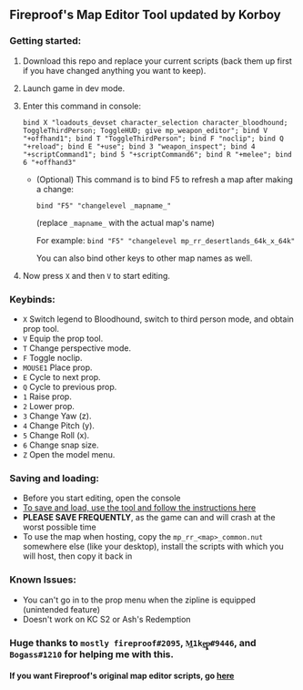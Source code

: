 ## Fireproof's Map Editor Tool updated by Korboy

### Getting started:
1. Download this repo and replace your current scripts (back them up first if you have changed anything you want to keep).
2. Launch game in dev mode.
3. Enter this command in console:

    `bind X "loadouts_devset character_selection character_bloodhound; ToggleThirdPerson; ToggleHUD; give mp_weapon_editor"; bind V "+offhand1"; bind T "ToggleThirdPerson"; bind F "noclip"; bind Q "+reload"; bind E "+use"; bind 3 "weapon_inspect"; bind 4 "+scriptCommand1"; bind 5 "+scriptCommand6"; bind R "+melee"; bind 6 "+offhand3"`

   * (Optional) This command is to bind F5 to refresh a map after making a change:

        `bind "F5" "changelevel _mapname_"`

        (replace `_mapname_` with the actual map's name)

        For example: `bind "F5" "changelevel mp_rr_desertlands_64k_x_64k"`

        You can also bind other keys to other map names as well.
4. Now press `X` and then `V` to start editing.

### Keybinds:
* `X` Switch legend to Bloodhound, switch to third person mode, and obtain prop tool.
* `V` Equip the prop tool.
* `T` Change perspective mode.
* `F` Toggle noclip.
* `MOUSE1` Place prop.
* `E` Cycle to next prop.
* `Q` Cycle to previous prop.
* `1` Raise prop.
* `2` Lower prop.
* `3` Change Yaw (z).
* `4` Change Pitch (y).
* `5` Change Roll (x).
* `6` Change snap size.
* `Z` Open the model menu.

### Saving and loading:
* Before you start editing, open the console
* [To save and load, use the tool and follow the instructions here](https://github.com/mostlyfireproof/R5Edit)
* __PLEASE SAVE FREQUENTLY__, as the game can and will crash at the worst possible time
* To use the map when hosting, copy the `mp_rr_<map>_common.nut` somewhere else (like your desktop), install the scripts with which you will host, then copy it back in

### Known Issues:
* You can't go in to the prop menu when the zipline is equipped (unintended feature)
* Doesn't work on KC S2 or Ash's Redemption

### Huge thanks to `mostly fireproof#2095`, `M͢1ke̵̲ͅp̴͖̙̞#9446`, and `Bogass#1210` for helping me with this.
#### If you want Fireproof's original map editor scripts, go [here](https://github.com/mostlyfireproof/scripts_r5/tree/SalEditor)
